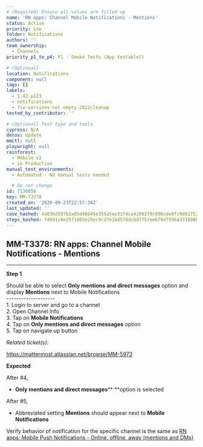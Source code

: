 ```yaml
---
# (Required) Ensure all values are filled up
name: 'RN apps: Channel Mobile Notifications - Mentions'
status: Active
priority: Low
folder: Notifications
authors: ''
team_ownership:
  - Channels
priority_p1_to_p4: P1 - Smoke Tests (App testable?)

# (Optional)
location: Notifications
component: null
tags: []
labels:
  - 1.42-p123
  - notifications
  - fix-versions-not-empty-2022cleanup
tested_by_contributor: ''

# (Optional) Test type and tools
cypress: N/A
detox: Update
mmctl: null
playwright: null
rainforest:
  - Mobile v1
  - in Production
manual_test_environments:
  - Automated - No manual tests needed

  # Do not change
id: 7136856
key: MM-T3378
created_on: '2020-09-23T22:57:34Z'
last_updated: ''
case_hashed: 4a836d587b1a85d48645e355a5ee31f4ca42802f9c096cde0fc9d817523659c22528d3f5a12d3c2b4f18f77052162081
steps_hashed: f4091c8e2571003e25ec9cd7e1bd57ddcbd7757eeb70d7596a331696b74ef7e2366a62cf0c1e448ce6f110b17d88c9a6
---
```


<!-- (Auto-generated) Based on frontmatter's "key" and "name" -->

## MM-T3378: RN apps: Channel Mobile Notifications - Mentions

---

**Step 1**

Should be able to select **Only mentions and direct messages** option and display **Mentions** next to Mobile Notifications\
\--------------------\
1\. Login to server and go to a channel\
2\. Open Channel Info\
3\. Tap on **Mobile Notifications**\
4\. Tap on **Only mentions and direct messages** option\
5\. Tap on navigate up button

_Related ticket(s):_

<https://mattermost.atlassian.net/browse/MM-5973>

**Expected**

After #4,

- **Only mentions and direct messages**\*\* \*\*option is selected

After #5,

- Abbreviated setting **Mentions** should appear next to **Mobile Notifications**

Verify behavior of notification for the specific channel is the same as [RN apps: Mobile Push Notifications - Online, offline, away (mentions and DMs)](https://mattermost.atlassian.net/projects/MM?selectedItem=com.atlassian.plugins.atlassian-connect-plugin%3Acom.kanoah.test-manager__main-project-page#!/testCase/MM-T534)
